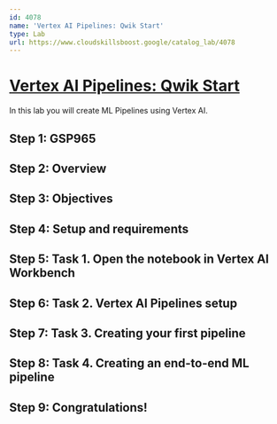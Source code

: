 ```yaml
---
id: 4078
name: 'Vertex AI Pipelines: Qwik Start'
type: Lab
url: https://www.cloudskillsboost.google/catalog_lab/4078
---
```


# [Vertex AI Pipelines: Qwik Start](https://www.cloudskillsboost.google/catalog_lab/4078)

In this lab you will create ML Pipelines using Vertex AI.

## Step 1: GSP965

## Step 2: Overview

## Step 3: Objectives

## Step 4: Setup and requirements

## Step 5: Task 1. Open the notebook in Vertex AI Workbench

## Step 6: Task 2. Vertex AI Pipelines setup

## Step 7: Task 3. Creating your first pipeline

## Step 8: Task 4. Creating an end-to-end ML pipeline

## Step 9: Congratulations!
